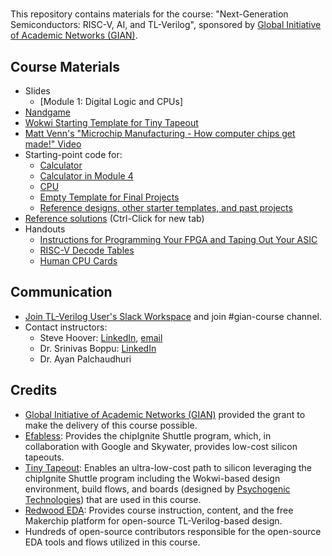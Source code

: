 # 

This repository contains materials for the course: "Next-Generation Semiconductors: RISC-V, AI, and TL-Verilog", sponsored by [Global Initiative of Academic Networks (GIAN)](https://gian.iitkgp.ac.in/).

## Course Materials

 - Slides
   - [Module 1: Digital Logic and CPUs]
 - [Nandgame](https://nandgame.com)
 - [Wokwi Starting Template for Tiny Tapeout](https://wokwi.com/projects/354858054593504257)
 - [Matt Venn's "Microchip Manufacturing - How computer chips get made!" Video](https://www.youtube.com/watch?v=aBDJQ9NYTEU)
 - Starting-point code for:
   - [Calculator](https://makerchip.com/sandbox?code_url=https:%2F%2Fraw.githubusercontent.com%2Fstevehoover%2Fgian-course%2Fmain%2Ftt_um_calc_shell.tlv)
   - [Calculator in Module 4](https://makerchip.com/sandbox?code_url=https:%2F%2Fraw.githubusercontent.com%2Fstevehoover%2Fgian-course%2Fmain%2Ftt_um_calc_module4.tlv)
   - [CPU](https://makerchip.com/sandbox?code_url=https:%2F%2Fraw.githubusercontent.com%2Fstevehoover%2Fgian-course%2Fmain%2Ftt_um_riscv_shell.tlv)
   - [Empty Template for Final Projects](https://makerchip.com/sandbox?code_url=https:%2F%2Fraw.githubusercontent.com%2Fstevehoover%2Fgian-course%2Fmain%2Ftt_um_empty_template.tlv)
   - [Reference designs, other starter templates, and past projects](./reference_designs/README.md)
 - [Reference solutions](https://makerchip.com/sandbox?code_url=https:%2F%2Fraw.githubusercontent.com%2Fstevehoover%2Fgian-course%2Fmain%2Freference_solutions.tlv) (Ctrl-Click for new tab)
 - Handouts
   - [Instructions for Programming Your FPGA and Taping Out Your ASIC](https://docs.google.com/document/d/e/2PACX-1vT8HEFI25bnx5iztVhEJmTh06nr9HTT-DHkhOT3X6CcUmXPQlax5T6FPCgsIqXcJ258a6uI4CPL8mOg/pub)
   - [RISC-V Decode Tables](https://docs.google.com/presentation/d/e/2PACX-1vTAavhqbL1q3VkRy5IMeGo0KduYC4boXcRuPcFEBQUfoBmmJh05hM4l_Sonq_WtB742lvJWxooy-Rkt/pub?start=false&loop=false&delayms=3000)
   - [Human CPU Cards](https://docs.google.com/presentation/d/e/2PACX-1vTC-oWp7n1XpPzps6FyRAojMMI1YbHwFh8xmGP6xDu9fCBMn9WDAInwxt5RZGFFYC3SGwtXqMJb9m4J/pub?start=false&loop=false&delayms=3000)

## Communication

 - [Join TL-Verilog User's Slack Workspace](https://join.slack.com/t/tl-verilog-users/shared_invite/zt-4fatipnr-dmDgkbzrCe0ZRLOOVm89gA) and join #gian-course channel.
 - Contact instructors:
   - Steve Hoover: [LinkedIn](https://www.linkedin.com/in/steve-hoover-a44b607/), [email](mailto:steve.hoover@redwoodeda.com)
   - Dr. Srinivas Boppu: [LinkedIn](https://www.linkedin.com/in/srinivasboppu)
   - Dr. Ayan Palchaudhuri

## Credits

 - [Global Initiative of Academic Networks (GIAN)](https://gian.iitkgp.ac.in/) provided the grant to make the delivery of this course possible.
 - [Efabless](https://efabless.com): Provides the chipIgnite Shuttle program, which, in collaboration with Google and Skywater, provides low-cost silicon tapeouts.
 - [Tiny Tapeout](https://tinytapeout.com/): Enables an ultra-low-cost path to silicon leveraging the chipIgnite Shuttle program including the Wokwi-based design environment, build flows, and boards (designed by [Psychogenic Technologies](https://psychogenic.com/)) that are used in this course.
 - [Redwood EDA](https://redwoodeda.com): Provides course instruction, content, and the free Makerchip platform for open-source TL-Verilog-based design.
 - Hundreds of open-source contributors responsible for the open-source EDA tools and flows utilized in this course.
